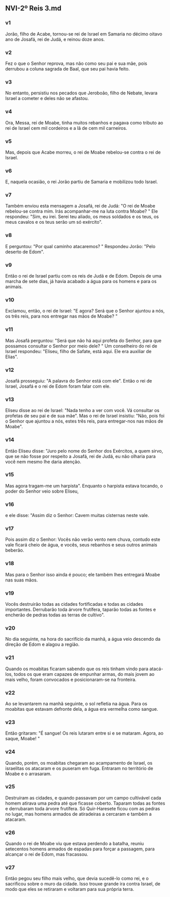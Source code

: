 ## NVI-2º Reis 3.md
### v1
 Jorão, filho de Acabe, tornou-se rei de Israel em Samaria no décimo oitavo ano de Josafá, rei de Judá, e reinou doze anos.
### v2
 Fez o que o Senhor reprova, mas não como seu pai e sua mãe, pois derrubou a coluna sagrada de Baal, que seu pai havia feito.
### v3
 No entanto, persistiu nos pecados que Jeroboão, filho de Nebate, levara Israel a cometer e deles não se afastou.
### v4
 Ora, Messa, rei de Moabe, tinha muitos rebanhos e pagava como tributo ao rei de Israel cem mil cordeiros e a lã de cem mil carneiros.
### v5
 Mas, depois que Acabe morreu, o rei de Moabe rebelou-se contra o rei de Israel.
### v6
 E, naquela ocasião, o rei Jorão partiu de Samaria e mobilizou todo Israel.
### v7
 Também enviou esta mensagem a Josafá, rei de Judá: "O rei de Moabe rebelou-se contra mim. Irás acompanhar-me na luta contra Moabe? " Ele respondeu: "Sim, eu irei. Serei teu aliado, os meus soldados e os teus, os meus cavalos e os teus serão um só exército".
### v8
 E perguntou: "Por qual caminho atacaremos? " Respondeu Jorão: "Pelo deserto de Edom".
### v9
 Então o rei de Israel partiu com os reis de Judá e de Edom. Depois de uma marcha de sete dias, já havia acabado a água para os homens e para os animais.
### v10
 Exclamou, então, o rei de Israel: "E agora? Será que o Senhor ajuntou a nós, os três reis, para nos entregar nas mãos de Moabe? "
### v11
 Mas Josafá perguntou: "Será que não há aqui profeta do Senhor, para que possamos consultar o Senhor por meio dele? " Um conselheiro do rei de Israel respondeu: "Eliseu, filho de Safate, está aqui. Ele era auxiliar de Elias".
### v12
 Josafá prosseguiu: "A palavra do Senhor está com ele". Então o rei de Israel, Josafá e o rei de Edom foram falar com ele.
### v13
 Eliseu disse ao rei de Israel: "Nada tenho a ver com você. Vá consultar os profetas de seu pai e de sua mãe". Mas o rei de Israel insistiu: "Não, pois foi o Senhor que ajuntou a nós, estes três reis, para entregar-nos nas mãos de Moabe".
### v14
 Então Eliseu disse: "Juro pelo nome do Senhor dos Exércitos, a quem sirvo, que se não fosse por respeito a Josafá, rei de Judá, eu não olharia para você nem mesmo lhe daria atenção.
### v15
 Mas agora tragam-me um harpista". Enquanto o harpista estava tocando, o poder do Senhor veio sobre Eliseu,
### v16
 e ele disse: "Assim diz o Senhor: Cavem muitas cisternas neste vale.
### v17
 Pois assim diz o Senhor: Vocês não verão vento nem chuva, contudo este vale ficará cheio de água, e vocês, seus rebanhos e seus outros animais beberão.
### v18
 Mas para o Senhor isso ainda é pouco; ele também lhes entregará Moabe nas suas mãos.
### v19
 Vocês destruirão todas as cidades fortificadas e todas as cidades importantes. Derrubarão toda árvore frutífera, taparão todas as fontes e encherão de pedras todas as terras de cultivo".
### v20
 No dia seguinte, na hora do sacrifício da manhã, a água veio descendo da direção de Edom e alagou a região.
### v21
 Quando os moabitas ficaram sabendo que os reis tinham vindo para atacá-los, todos os que eram capazes de empunhar armas, do mais jovem ao mais velho, foram convocados e posicionaram-se na fronteira.
### v22
 Ao se levantarem na manhã seguinte, o sol refletia na água. Para os moabitas que estavam defronte dela, a água era vermelha como sangue.
### v23
 Então gritaram: "É sangue! Os reis lutaram entre si e se mataram. Agora, ao saque, Moabe! "
### v24
 Quando, porém, os moabitas chegaram ao acampamento de Israel, os israelitas os atacaram e os puseram em fuga. Entraram no território de Moabe e o arrasaram.
### v25
 Destruíram as cidades, e quando passavam por um campo cultivável cada homem atirava uma pedra até que ficasse coberto. Taparam todas as fontes e derrubaram toda árvore frutífera. Só Quir-Haresete ficou com as pedras no lugar, mas homens armados de atiradeiras a cercaram e também a atacaram.
### v26
 Quando o rei de Moabe viu que estava perdendo a batalha, reuniu setecentos homens armados de espadas para forçar a passagem, para alcançar o rei de Edom, mas fracassou.
### v27
 Então pegou seu filho mais velho, que devia sucedê-lo como rei, e o sacrificou sobre o muro da cidade. Isso trouxe grande ira contra Israel, de modo que eles se retiraram e voltaram para sua própria terra.
